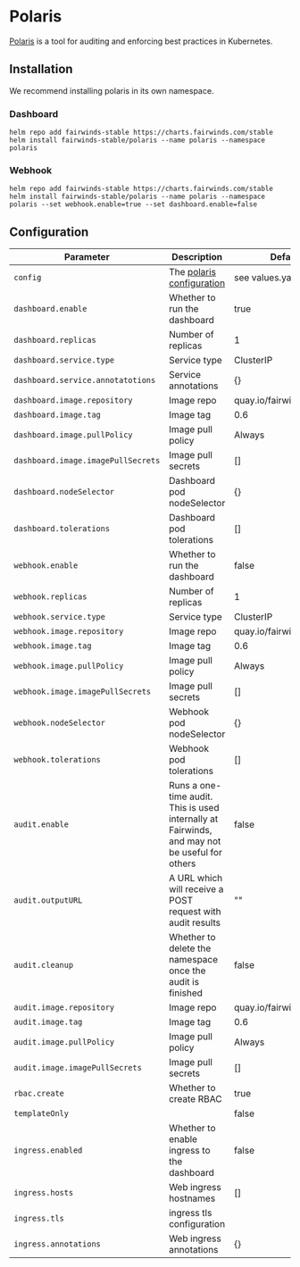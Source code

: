 # Polaris

[Polaris](https://github.com/FairwindsOps/polaris)
is a tool for auditing and enforcing best practices in Kubernetes.

## Installation
We recommend installing polaris in its own namespace.

### Dashboard
```
helm repo add fairwinds-stable https://charts.fairwinds.com/stable
helm install fairwinds-stable/polaris --name polaris --namespace polaris
```

### Webhook
```
helm repo add fairwinds-stable https://charts.fairwinds.com/stable
helm install fairwinds-stable/polaris --name polaris --namespace polaris --set webhook.enable=true --set dashboard.enable=false
```


## Configuration
Parameter | Description | Default
--------- | ----------- | -------
`config`  | The [polaris configuration](https://github.com/FairwindsOps/polaris#configuration) | see values.yaml
`dashboard.enable` | Whether to run the dashboard | true
`dashboard.replicas` | Number of replicas | 1
`dashboard.service.type` | Service type | ClusterIP
`dashboard.service.annotatotions` | Service annotations | {}
`dashboard.image.repository` | Image repo | quay.io/fairwinds/polaris
`dashboard.image.tag` | Image tag | 0.6
`dashboard.image.pullPolicy` | Image pull policy | Always
`dashboard.image.imagePullSecrets` | Image pull secrets | []
`dashboard.nodeSelector` | Dashboard pod nodeSelector | {}
`dashboard.tolerations` | Dashboard pod tolerations | []
`webhook.enable` | Whether to run the dashboard | false
`webhook.replicas` | Number of replicas | 1
`webhook.service.type` | Service type | ClusterIP
`webhook.image.repository` | Image repo | quay.io/fairwinds/polaris
`webhook.image.tag` | Image tag | 0.6
`webhook.image.pullPolicy` | Image pull policy | Always
`webhook.image.imagePullSecrets` | Image pull secrets | []
`webhook.nodeSelector` | Webhook pod nodeSelector | {}
`webhook.tolerations` | Webhook pod tolerations | []
`audit.enable` | Runs a one-time audit. This is used internally at Fairwinds, and may not be useful for others | false
`audit.outputURL` | A URL which will receive a POST request with audit results | ""
`audit.cleanup` | Whether to delete the namespace once the audit is finished | false
`audit.image.repository` | Image repo | quay.io/fairwinds/polaris
`audit.image.tag` | Image tag | 0.6
`audit.image.pullPolicy` | Image pull policy | Always
`audit.image.imagePullSecrets` | Image pull secrets | []
`rbac.create` | Whether to create RBAC | true
`templateOnly` | | false
`ingress.enabled` | Whether to enable ingress to the dashboard | false
`ingress.hosts` | Web ingress hostnames | []
`ingress.tls` | ingress tls configuration |
`ingress.annotations` | Web ingress annotations | {}

